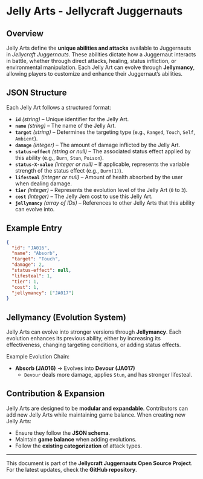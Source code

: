 # Jelly Arts - Jellycraft Juggernauts

## Overview
Jelly Arts define the **unique abilities and attacks** available to Juggernauts in *Jellycraft Juggernauts*. These abilities dictate how a Juggernaut interacts in battle, whether through direct attacks, healing, status infliction, or environmental manipulation. Each Jelly Art can evolve through **Jellymancy**, allowing players to customize and enhance their Juggernaut’s abilities.

## JSON Structure
Each Jelly Art follows a structured format:

- **`id`** *(string)* – Unique identifier for the Jelly Art.
- **`name`** *(string)* – The name of the Jelly Art.
- **`target`** *(string)* – Determines the targeting type (e.g., `Ranged`, `Touch`, `Self`, `Ambient`).
- **`damage`** *(integer)* – The amount of damage inflicted by the Jelly Art.
- **`status-effect`** *(string or null)* – The associated status effect applied by this ability (e.g., `Burn`, `Stun`, `Poison`).
- **`status-X-value`** *(integer or null)* – If applicable, represents the variable strength of the status effect (e.g., `Burn(1)`).
- **`lifesteal`** *(integer or null)* – Amount of health absorbed by the user when dealing damage.
- **`tier`** *(integer)* – Represents the evolution level of the Jelly Art (`0` to `3`).
- **`cost`** *(integer)* – The Jelly Jem cost to use this Jelly Art.
- **`jellymancy`** *(array of IDs)* – References to other Jelly Arts that this ability can evolve into.

## Example Entry
```json
{
  "id": "JA016",
  "name": "Absorb",
  "target": "Touch",
  "damage": 2,
  "status-effect": null,
  "lifesteal": 1,
  "tier": 1,
  "cost": 1,
  "jellymancy": ["JA017"]
}
```

## Jellymancy (Evolution System)
Jelly Arts can evolve into stronger versions through **Jellymancy**. Each evolution enhances its previous ability, either by increasing its effectiveness, changing targeting conditions, or adding status effects.

Example Evolution Chain:
- **Absorb (JA016)** → Evolves into **Devour (JA017)**
  - `Devour` deals more damage, applies `Stun`, and has stronger lifesteal.

## Contribution & Expansion
Jelly Arts are designed to be **modular and expandable**. Contributors can add new Jelly Arts while maintaining game balance. When creating new Jelly Arts:
- Ensure they follow the **JSON schema**.
- Maintain **game balance** when adding evolutions.
- Follow the **existing categorization** of attack types.

---
This document is part of the **Jellycraft Juggernauts Open Source Project**. For the latest updates, check the **GitHub repository**.

